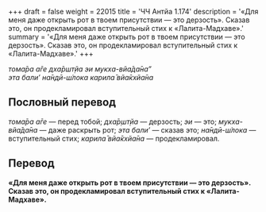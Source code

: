 +++
draft = false
weight = 22015
title = 'ЧЧ Антйа 1.174'
description = '«Для меня даже открыть рот в твоем присутствии — это дерзость». Сказав это, он продекламировал вступительный стих к «Лалита-Мадхаве».'
summary = '«Для меня даже открыть рот в твоем присутствии — это дерзость». Сказав это, он продекламировал вступительный стих к «Лалита-Мадхаве».'
+++

_тома̄ра а̄ге дха̄ршт̣йа эи мукха-вйа̄да̄на”  
эта бали’ на̄ндӣ-ш́лока карила̄ вйа̄кхйа̄на_

## Пословный перевод

_тома̄ра_ _а̄ге_ — перед тобой; _дха̄р̣шт̣йа_ — дерзость; _эи_ — это; _мукха_\-_вйа̄да̄на_ — даже раскрыть рот; _эта_ _бали’_ — сказав это; _на̄ндӣ_\-_ш́лока_ — вступительный стих; _карила̄_ _вйа̄кхйа̄на_ — продекламировал.

## Перевод

**«Для меня даже открыть рот в твоем присутствии — это дерзость». Сказав это, он продекламировал вступительный стих к «Лалита-Мадхаве».**
